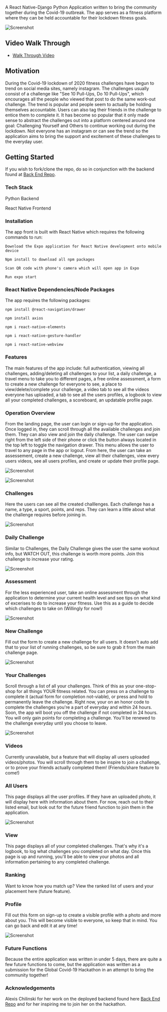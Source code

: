 A React Native-Django Python Application written to bring the community together during the Covid-19 outbreak. The app serves as a fitness platform where they can be held accountable for their lockdown fitness goals. 

![Screenshot](landing.png)

## Video Walk Through

* [Walk Through Video]()

## Motivation

During the Covid-19 lockdown of 2020 fitness challenges have begun to trend on social media sites, namely instagram. The challenges usually consist of a challenge like "See 10 Pull-Ups, Do 10 Pull-Ups", which encourages all the people who viewed that post to do the same work-out challenge. The trend is popular and people seem to actually be holding themselves accountable. Users can also tag their friends in the challenge to entice them to complete it. It has become so popular that it only made sense to abstract the challenges out into a platform centered around one goal: Challenging Yourself and Others to continue working out during the lockdown. Not everyone has an instagram or can see the trend so the application aims to bring the support and excitement of these challenges to the everyday user. 

## Getting Started

If you wish to fork/clone the repo, do so in conjunction with the backend found at [Back End Repo](https://github.com/alexiscait142/covid-hackathon). 

### Tech Stack

Python Backend

React Native Frontend 

### Installation

The app front is built with React Native which requires the following commands to run: 

    Download the Expo application for React Native development onto mobile device
    
    Npm install to download all npm packages 
    
    Scan QR code with phone's camera which will open app in Expo

    Run expo start
    
### React Native Dependencies/Node Packages

The app requires the following packages: 

    npm install @react-navigation/drawer
    
    npm install axios
    
    npm i react-native-elements
    
    npm i react-native-gesture-handler
    
    npm i react-native-webview
 
### Features

The main features of the app include: full authentication, viewing all challenges, adding/deleting all challenges to your list, a daily challenge, a travel menu to take you to different pages, a free online assessment, a form to create a new challenge for everyone to see, a place to view/delete/complete your challenge, a video tab to see all the videos everyone has uploaded, a tab to see all the users profiles, a logbook to view all your completed challenges, a scoreboard, an updatable profile page. 

### Operation Overview

From the landing page, the user can login or sign-up for the application. Once logged in, they can scroll through all the available challenges and join them. They can also view and join the daily challenge. The user can swipe right from the left side of their phone or click the button always located in the top left to toggle the navigation drawer. This menu allows the user to travel to any page in the app or logout. From here, the user can take an assessement, create a new challenge, view all their challenges, view every users videos, see all users profiles, and create or update their profile page. 

![Screenshot](login.png)

![Screenshot](signup.png)

### Challenges

Here the users can see all the created challlenges. Each challenge has a name, a type, a sport, points, and reps. They can learn a little about what the challenge requires before joining in. 
 
![Screenshot](challenges.png)

### Daily Challenge

Similar to Challenges, the Daily Challenge gives the user the same workout info, but WATCH OUT, this challenge is worth more points. Join this challenge to increase your rating. 
 
![Screenshot](dailyChallenge.png)

### Assessment
    
For the less experienced user, take an online assessment through the application to determine your current health level and see tips on what kind of excerises to do to increase your fitness. Use this as a guide to decide which challenges to take on (Willingly for now!)

![Screenshot](assessment.png)

### New Challenge

Fill out the form to create a new challenge for all users. It doesn't auto add that to your list of running challenges, so be sure to grab it from the main challenge page. 

![Screenshot](newChallenge.png)

### Your Challenges

Scroll through a list of all your challenges. Think of this as your one-stop-shop for all things YOUR fitness related. You can press on a challenge to complete it (actual form for completion not-viable), or press and hold to permanently leave the challenge. Right now, your on an honor code to complete the challenges you're a part of everyday and within 24 hours. Soon, the app will boot you off the challenge if not completed in 24 hours. You will only gain points for completing a challenge. You'll be renewed to the challenge everyday until you choose to leave. 

![Screenshot](yourChallenge.png)

### Videos

Currently unavailable, but a feature that will display all users uploaded videos/photos. You will scroll through them to be inspire to join a challenge, or to prove your friends actually completed them! (Friends/share feature to come!)

### All Users

This page displays all the user profiles. If they have an uploaded photo, it will display here with information about them. For now, reach out to their listed email, but look out for the future friend function to join them in the application.

![Screenshot](allUsers.png)

### View

This page displays all of your completed challenges. That's why it's a logbook, to log what challenges you completed on what day. Once this page is up and running, you'll be able to view your photos and all information pertaining to any completed challenge. 

### Ranking

Want to know how you match up? View the ranked list of users and your placement here (future feature). 

### Profile

Fill out this form on sign-up to create a visible profile with a photo and more about you. This will become visible to everyone, so keep that in mind. You can go back and edit it at any time!

![Screenshot](profile.png)

### Future Functions
    
Because the entire application was written in under 5 days, there are quite a few future functions to come, but the application was written as a submission for the Global Covid-19 Hackathon in an attempt to bring the community together!

### Acknowledgements

Alexis Chilinski for her work on the deployed backend found here [Back End Repo](https://covid-see10.herokuapp.com/) and for her inspiring me to join her on the hackathon. 


